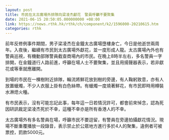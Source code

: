 ```yaml
---
layout: post
title: 市民在太古廣場外排隊向梁凌杰獻花　警員呼籲不要聚集
date: 2021-06-15 20:50:05.000000000 +08:00
link: https://news.rthk.hk/rthk/ch/component/k2/1596000-20210615.htm
categories: rthk
---
```


前年反修例事件期間，男子梁凌杰在金鐘太古廣場墮樓身亡，今日是他逝世兩周年。入夜後，繼續有市民到太古廣場外獻花，並一度形成人龍。太古廣場內外也有警員巡視，有機動部隊警員截查商場內的市民。在晚上8時半左右，多名警員一字排開，在金鐘道行人路前進，呼籲在場人士不要聚集，並且用揚聲器表示，若非獻花或等車就應離開。

到場的市民在一棵樹附近排隊，輪流將鮮花放到樹的旁邊，有人鞠躬致意，亦有人放置蠟燭，不少人衣服上掛有白色絲帶。有蠟燭一度燒著鮮花，有市民即時用樽裝水淋熄火種。

有市民表示，沒有可能忘記此事，每年這一日若情況許可，都會前來悼念，認為死因研訊裁定梁凌杰死於不幸，這種不幸亦是所有香港人的不幸。

太古廣場外有多名警員在場，呼籲市民不要逗留，有警員在旁邊拍攝獻花情況。現場不斷重覆播放一段錄音，表示禁止於公眾地方進行多於4人的聚集，違例者可被票控，罰款5000元。
